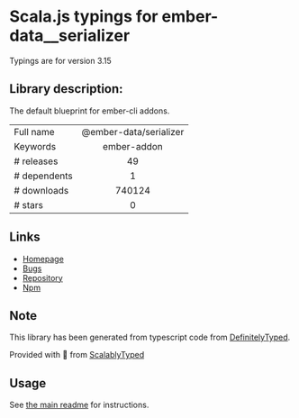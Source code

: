 
# Scala.js typings for ember-data__serializer

Typings are for version 3.15

## Library description:
The default blueprint for ember-cli addons.

|                    |                 |
| ------------------ | :-------------: |
| Full name          | @ember-data/serializer |
| Keywords           | ember-addon |
| # releases         | 49 |
| # dependents       | 1 |
| # downloads        | 740124 |
| # stars            | 0 |

## Links
- [Homepage](https://github.com/emberjs/data#readme)
- [Bugs](https://github.com/emberjs/data/issues)
- [Repository](https://github.com/emberjs/data)
- [Npm](https://www.npmjs.com/package/%40ember-data%2Fserializer)
    


## Note
This library has been generated from typescript code from [DefinitelyTyped](https://definitelytyped.org).

Provided with :purple_heart: from [ScalablyTyped](https://github.com/oyvindberg/ScalablyTyped)

## Usage
See [the main readme](../../readme.md) for instructions.


